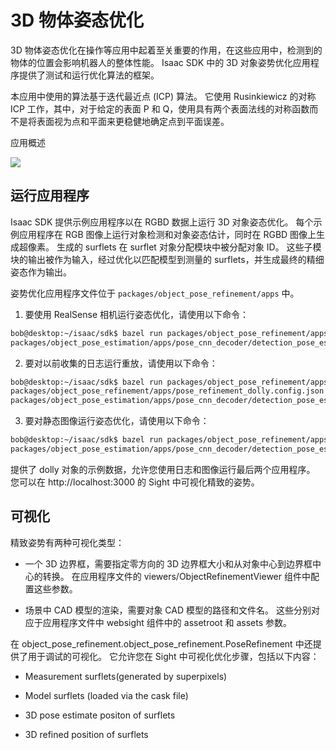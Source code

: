 # 3D 物体姿态优化

3D 物体姿态优化在操作等应用中起着至关重要的作用，在这些应用中，检测到的物体的位置会影响机器人的整体性能。 Isaac SDK 中的 3D 对象姿势优化应用程序提供了测试和运行优化算法的框架。

本应用中使用的算法基于迭代最近点 (ICP) 算法。 它使用 Rusinkiewicz 的对称 ICP 工作，其中，对于给定的表面 P 和 Q，使用具有两个表面法线的对称函数而不是将表面视为点和平面来更稳健地确定点到平面误差。

应用概述

![](https://docs.nvidia.com/isaac/_images/pose_refinement_application.png)


## 运行应用程序
Isaac SDK 提供示例应用程序以在 RGBD 数据上运行 3D 对象姿态优化。 每个示例应用程序在 RGB 图像上运行对象检测和对象姿态估计，同时在 RGBD 图像上生成超像素。 生成的 surflets 在 surflet 对象分配模块中被分配对象 ID。 这些子模块的输出被作为输入，经过优化以匹配模型到测量的 surflets，并生成最终的精细姿态作为输出。

姿势优化应用程序文件位于 `packages/object_pose_refinement/apps` 中。

1. 要使用 RealSense 相机运行姿态优化，请使用以下命令：
```bash
bob@desktop:~/isaac/sdk$ bazel run packages/object_pose_refinement/apps:pose_refinement_camerafeed -- --config packages/object_pose_refinement/apps/pose_refinement_dolly.config.json --more
packages/object_pose_estimation/apps/pose_cnn_decoder/detection_pose_estimation_cnn_inference_dolly.config.json
```
2. 要对以前收集的日志运行重放，请使用以下命令：
```bash
bob@desktop:~/isaac/sdk$ bazel run packages/object_pose_refinement/apps:pose_refinement_replay -- --config
packages/object_pose_refinement/apps/pose_refinement_dolly.config.json --more
packages/object_pose_estimation/apps/pose_cnn_decoder/detection_pose_estimation_cnn_inference_dolly.config.json
```
3. 要对静态图像运行姿态优化，请使用以下命令：
```bash
bob@desktop:~/isaac/sdk$ bazel run packages/object_pose_refinement/apps:pose_refinement_imagefeed -- --config packages/object_pose_refinement/apps/pose_refinement_dolly.config.json --more
packages/object_pose_estimation/apps/pose_cnn_decoder/detection_pose_estimation_cnn_inference_dolly.config.json
```
提供了 dolly 对象的示例数据，允许您使用日志和图像运行最后两个应用程序。 您可以在 http://localhost:3000 的 Sight 中可视化精致的姿势。

## 可视化
精致姿势有两种可视化类型：

* 一个 3D 边界框，需要指定零方向的 3D 边界框大小和从对象中心到边界框中心的转换。 在应用程序文件的 viewers/ObjectRefinementViewer 组件中配置这些参数。

* 场景中 CAD 模型的渲染，需要对象 CAD 模型的路径和文件名。 这些分别对应于应用程序文件中 websight 组件中的 assetroot 和 assets 参数。

在 object_pose_refinement.object_pose_refinement.PoseRefinement 中还提供了用于调试的可视化。 它允许您在 Sight 中可视化优化步骤，包括以下内容：

* Measurement surflets(generated by superpixels)

* Model surflets (loaded via the cask file)

* 3D pose estimate positon of surflets

* 3D refined position of surflets




































































